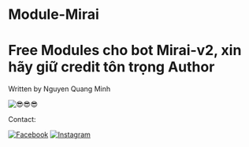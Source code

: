 # Module-Mirai
<!DOCTYPE html>
<html>
<body>
  <h1>Free Modules cho bot Mirai-v2, xin hãy giữ credit tôn trọng Author</h1>
  <p>Written by Nguyen Quang Minh<p>
  <img src="https://i.postimg.cc/fRmc7N0K/large.jpg" alt="😎😎😎">
  <p>Contact:</p>
  <a href="https://facebook.com/yotsuba.kawaii.2608" target="_blank"><img src="https://i.postimg.cc/JzY9Vjh0/1024px-Facebook-icon-2013-svg.png" alt="Facebook"/></a>
  <a href="https://instagram.com/mikusosweet" target="_blank"><img scr="https://i.postimg.cc/jSR70JFp/image.png" alt="Instagram"/></a>
</body>
</html>

